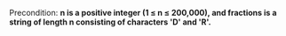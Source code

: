 Precondition: **n is a positive integer (1 ≤ n ≤ 200,000), and fractions is a string of length n consisting of characters 'D' and 'R'.**
